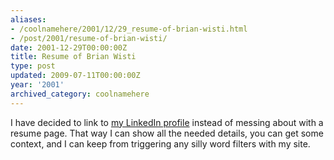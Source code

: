 ```yaml
---
aliases:
- /coolnamehere/2001/12/29_resume-of-brian-wisti.html
- /post/2001/resume-of-brian-wisti/
date: 2001-12-29T00:00:00Z
title: Resume of Brian Wisti
type: post
updated: 2009-07-11T00:00:00Z
year: '2001'
archived_category: coolnamehere
---
```


I have decided to link to [my LinkedIn 
profile](http://www.linkedin.com/in/brianwisti) instead of messing
about with a resume page. That way I can show all the needed details, you can 
get some context, and I can keep from triggering any silly word filters with 
my site.
<!--more-->

